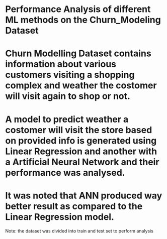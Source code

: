 # Performance Analysis of different ML methods on the Churn_Modeling Dataset
# Churn Modelling Dataset contains information about various customers visiting a shopping complex and weather the costomer will visit again to shop or not.
# A model to predict weather a costomer will visit the store based on provided info is generated using Linear Regression and another with a Artificial Neural Network and their performance was analysed.
# It was noted that ANN produced way better result as compared to the Linear Regression model.
Note: the dataset was divided into train and test set to perform analysis

